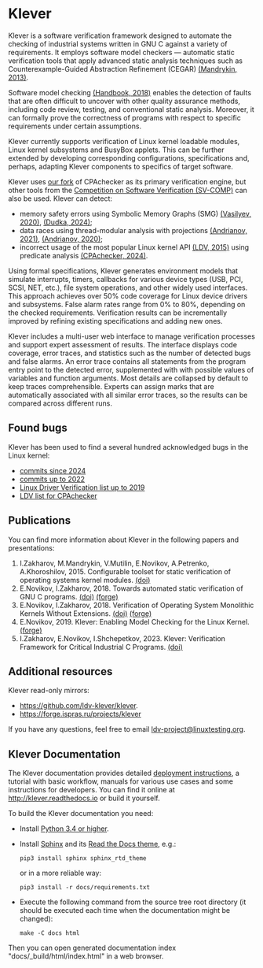 # Klever

Klever is a software verification framework designed to automate the checking
of industrial systems written in GNU C against a variety of requirements.
It employs software model checkers — automatic static verification tools
that apply advanced static analysis techniques such as Counterexample-Guided
Abstraction Refinement (CEGAR) [(Mandrykin, 2013)].

Software model checking [(Handbook, 2018)]
enables the detection of faults that are often difficult to uncover
with other quality assurance methods, including code review, testing, and
conventional static analysis. Moreover, it can formally prove the correctness of
programs with respect to specific requirements under certain assumptions.

[(Clarke, 2000)]: https://doi.org/10.1007/10722167_15 "CEGAR"
[(Mandrykin, 2013)]: https://ispranproceedings.elpub.ru/jour/article/view/959 "Introduction to CEGAR (in Russ.)"
[(Handbook, 2018)]: https://doi.org/10.1007/978-3-319-10575-8 "Handbook of Model Checking"

Klever currently supports verification of Linux kernel loadable modules,
Linux kernel subsystems and BusyBox applets. This can be further extended
by developing corresponding configurations, specifications and, perhaps,
adapting Klever components to specifics of target software.

Klever uses [our fork](https://gitlab.ispras.ru/verification/cpachecker)
of CPAchecker as its primary verification engine, but other tools from the
[Competition on Software Verification (SV-COMP)](https://sv-comp.sosy-lab.org/)
can also be used. Klever can detect:
- memory safety errors using Symbolic Memory Graphs (SMG)
[(Vasilyev, 2020)], [(Dudka, 2024)];
- data races using thread-modular analysis with projections
[(Andrianov, 2021)], [(Andrianov, 2020)];
- incorrect usage of the most popular Linux kernel API [(LDV, 2015)]
using predicate analysis [(CPAchecker, 2024)].

[(Vasilyev, 2020)]: https://doi.org/10.1134/S0361768820080071 "Predicate Extension of SMG"
[(Dudka, 2024)]: https://doi.org/10.48550/arXiv.2403.18491 "Predator Shape Analyzer"
[(Andrianov, 2021)]: https://doi.org/10.1007/978-3-030-72013-1_25 "CPALockator in SV-COMP"
[(Andrianov, 2020)]: https://doi.org/10.1007/978-3-030-57663-9_24 "Experiments on drivers"
[(LDV, 2015)]: https://doi.org/10.1134/S0361768815010065 "Toolset for OS Verification"
[(CPAchecker, 2024)]: https://doi.org/10.48550/arXiv.2409.02094 "CPAchecker 3.0: Tutorial (extended)"

Using formal specifications, Klever generates environment models that simulate
interrupts, timers, callbacks for various device types (USB, PCI, SCSI, NET,
etc.), file system operations, and other widely used interfaces. This approach
achieves over 50% code coverage for Linux device drivers and subsystems.
False alarm rates range from 0% to 80%, depending on the checked requirements.
Verification results can be incrementally improved by refining existing
specifications and adding new ones.

Klever includes a multi-user web interface to manage verification processes
and support expert assessment of results. The interface displays code coverage,
error traces, and statistics such as the number of detected bugs and false alarms.
An error trace contains all statements from the program entry point to the detected
error, supplemented with with possible values of variables and function arguments.
Most details are collapsed by default to keep traces comprehensible.
Experts can assign marks that are automatically associated with all similar error
traces, so the results can be compared across different runs.


## Found bugs
Klever has been used to find a several hundred acknowledged bugs in the Linux kernel:

- [commits since 2024][commits2024]
- [commits up to 2022][commits2022]
- [Linux Driver Verification list up to 2019](http://linuxtesting.org/results/ldv)
- [LDV list for CPAchecker](http://linuxtesting.org/results/ldv-cpachecker)

[commits2022]: https://git.kernel.org/pub/scm/linux/kernel/git/stable/linux.git/log/?qt=grep&q=Found+by+Linux+Driver+Verification+project+%28linuxtesting.org%29
[commits2024]: https://git.kernel.org/pub/scm/linux/kernel/git/torvalds/linux.git/log/?qt=grep&q=Found+by+Linux+Verification+Center+%28linuxtesting.org%29+with+Klever%29


## Publications
You can find more information about Klever in the following papers and presentations:

1. I.Zakharov, M.Mandrykin, V.Mutilin, E.Novikov, A.Petrenko, A.Khoroshilov, 2015.
Configurable toolset for static verification of operating systems kernel modules.
[(doi)][(LDV, 2015)]
1. E.Novikov, I.Zakharov, 2018.
Towards automated static verification of GNU C programs.
[(doi)](https://doi.org/10.1007/978-3-319-74313-4_30)
[(forge)](https://forge.ispras.ru/documents/73)
1. E.Novikov, I.Zakharov, 2018.
Verification of Operating System Monolithic Kernels Without Extensions.
[(doi)](https://doi.org/10.1007/978-3-030-03427-6_19)
[(forge)](https://forge.ispras.ru/documents/74)
1. E.Novikov, 2019. Klever: Enabling Model Checking for the Linux Kernel.
[(forge)](https://forge.ispras.ru/documents/75)
1. I.Zakharov, E.Novikov, I.Shchepetkov, 2023.
Klever: Verification Framework for Critical Industrial C Programs.
[(doi)](https://doi.org/10.48550/arXiv.2309.16427)


## Additional resources
Klever read-only mirrors:
- <https://github.com/ldv-klever/klever>.
- <https://forge.ispras.ru/projects/klever>

If you have any questions, feel free to email <ldv-project@linuxtesting.org>.


## Klever Documentation

The Klever documentation provides detailed
[deployment instructions](https://klever.readthedocs.io/en/latest/deploy.html),
a tutorial with basic workflow, manuals for various use cases and some instructions
for developers. You can find it online at <http://klever.readthedocs.io>
or build it yourself.

To build the Klever documentation you need:
* Install [Python 3.4 or higher](https://www.python.org/).
* Install [Sphinx](http://sphinx-doc.org) and its
  [Read the Docs theme](https://sphinx-rtd-theme.readthedocs.io/en/latest/), e.g.:

      pip3 install sphinx sphinx_rtd_theme

  or in a more reliable way:

      pip3 install -r docs/requirements.txt

* Execute the following command from the source tree root directory (it should be executed each time when the
  documentation might be changed):

      make -C docs html

Then you can open generated documentation index "docs/_build/html/index.html" in a web browser.
